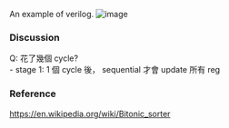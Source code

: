 

An example of verilog.
![image](diagram.png)

### Discussion
Q: 花了幾個 cycle?  
    - stage 1: 1 個 cycle 後， sequential 才會 update 所有 reg



### Reference
https://en.wikipedia.org/wiki/Bitonic_sorter 